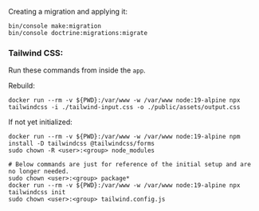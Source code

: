 Creating a migration and applying it:
```shell
bin/console make:migration
bin/console doctrine:migrations:migrate
```

### Tailwind CSS:

Run these commands from inside the `app`.

Rebuild:
```shell
docker run --rm -v ${PWD}:/var/www -w /var/www node:19-alpine npx tailwindcss -i ./tailwind-input.css -o ./public/assets/output.css
```

If not yet initialized:
```shell
docker run --rm -v ${PWD}:/var/www -w /var/www node:19-alpine npm install -D tailwindcss @tailwindcss/forms
sudo chown -R <user>:<group> node_modules

# Below commands are just for reference of the initial setup and are no longer needed.
sudo chown <user>:<group> package*
docker run --rm -v ${PWD}:/var/www -w /var/www node:19-alpine npx tailwindcss init
sudo chown <user>:<group> tailwind.config.js
```
